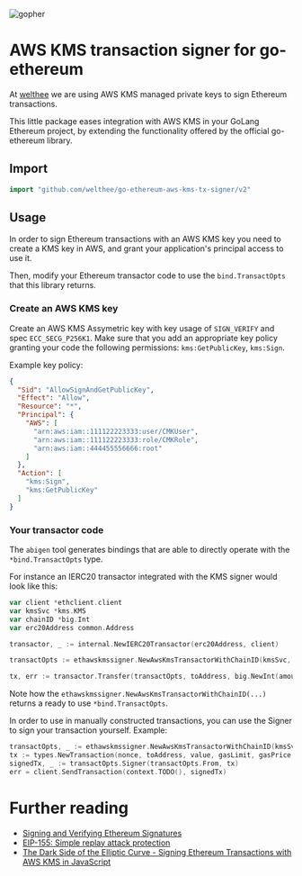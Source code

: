 ![gopher](gopher.png)

# AWS KMS transaction signer for go-ethereum

At [welthee](https://welthee.com) we are using AWS KMS managed private keys to sign Ethereum transactions.

This little package eases integration with AWS KMS in your GoLang Ethereum project, by extending the functionality
offered by the official go-ethereum library.

## Import

```go
import "github.com/welthee/go-ethereum-aws-kms-tx-signer/v2"
```

## Usage
In order to sign Ethereum transactions with an AWS KMS key you need to create a KMS key in AWS, and grant your
application's principal access to use it.

Then, modify your Ethereum transactor code to use the `bind.TransactOpts` that this library returns.

### Create an AWS KMS key
Create an AWS KMS Assymetric key with key usage of `SIGN_VERIFY` and spec `ECC_SECG_P256K1`. Make sure that you add an
appropriate key policy granting your code the following permissions:
`kms:GetPublicKey`, `kms:Sign`.

Example key policy:
```json
{
  "Sid": "AllowSignAndGetPublicKey",
  "Effect": "Allow",
  "Resource": "*",
  "Principal": {
    "AWS": [
      "arn:aws:iam::111122223333:user/CMKUser",
      "arn:aws:iam::111122223333:role/CMKRole",
      "arn:aws:iam::444455556666:root"
    ]
  },
  "Action": [
    "kms:Sign",
    "kms:GetPublicKey"
  ]
}
```

### Your transactor code
The `abigen` tool generates bindings that are able to directly operate with the `*bind.TransactOpts` type.

For instance an IERC20 transactor integrated with the KMS signer would look like this:
```go
var client *ethclient.client
var kmsSvc *kms.KMS
var chainID *big.Int
var erc20Address common.Address

transactor, _ := internal.NewIERC20Transactor(erc20Address, client)

transactOpts := ethawskmssigner.NewAwsKmsTransactorWithChainID(kmsSvc, keyId, chainId)

tx, err := transactor.Transfer(transactOpts, toAddress, big.NewInt(amountInt))
```
Note how the `ethawskmssigner.NewAwsKmsTransactorWithChainID(...)` returns a ready to use `*bind.TransactOpts`.

In order to use in manually constructed transactions, you can use the Signer to sign your transaction yourself.
Example:
```go
transactOpts, _ := ethawskmssigner.NewAwsKmsTransactorWithChainID(kmsSvc, keyId, clChainId)
tx := types.NewTransaction(nonce, toAddress, value, gasLimit, gasPrice, nil)
signedTx, _ := transactOpts.Signer(transactOpts.From, tx)
err = client.SendTransaction(context.TODO(), signedTx)
```

# Further reading
* [Signing and Verifying Ethereum Signatures](https://yos.io/2018/11/16/ethereum-signatures/)
* [EIP-155: Simple replay attack protection](https://eips.ethereum.org/EIPS/eip-155)
* [The Dark Side of the Elliptic Curve - Signing Ethereum Transactions with AWS KMS in JavaScript](https://luhenning.medium.com/the-dark-side-of-the-elliptic-curve-signing-ethereum-transactions-with-aws-kms-in-javascript-83610d9a6f81)
